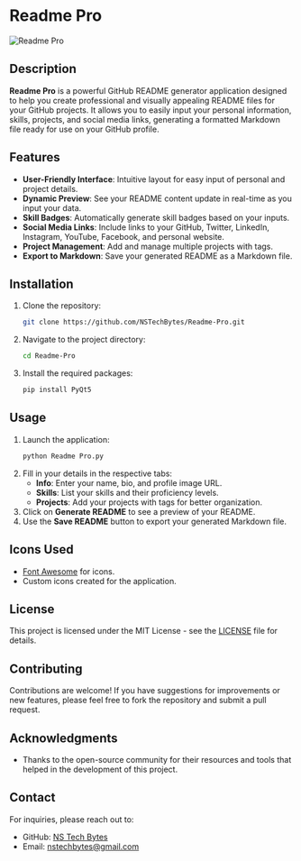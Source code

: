 # Readme Pro

![Readme Pro](https://img.shields.io/badge/Readme%20Pro-000000?style=flat&logo=appveyor)

## Description

**Readme Pro** is a powerful GitHub README generator application designed to help you create professional and visually appealing README files for your GitHub projects. It allows you to easily input your personal information, skills, projects, and social media links, generating a formatted Markdown file ready for use on your GitHub profile.

## Features

- **User-Friendly Interface**: Intuitive layout for easy input of personal and project details.
- **Dynamic Preview**: See your README content update in real-time as you input your data.
- **Skill Badges**: Automatically generate skill badges based on your inputs.
- **Social Media Links**: Include links to your GitHub, Twitter, LinkedIn, Instagram, YouTube, Facebook, and personal website.
- **Project Management**: Add and manage multiple projects with tags.
- **Export to Markdown**: Save your generated README as a Markdown file.

## Installation

1. Clone the repository:
   ```bash
   git clone https://github.com/NSTechBytes/Readme-Pro.git
   ```
2. Navigate to the project directory:
   ```bash
   cd Readme-Pro
   ```
3. Install the required packages:
   ```bash
   pip install PyQt5
   ```

## Usage

1. Launch the application:
   ```bash
   python Readme Pro.py
   ```
2. Fill in your details in the respective tabs:
   - **Info**: Enter your name, bio, and profile image URL.
   - **Skills**: List your skills and their proficiency levels.
   - **Projects**: Add your projects with tags for better organization.
3. Click on **Generate README** to see a preview of your README.
4. Use the **Save README** button to export your generated Markdown file.

## Icons Used

- [Font Awesome](https://fontawesome.com/) for icons.
- Custom icons created for the application.

## License

This project is licensed under the MIT License - see the [LICENSE](LICENSE) file for details.

## Contributing

Contributions are welcome! If you have suggestions for improvements or new features, please feel free to fork the repository and submit a pull request.

## Acknowledgments

- Thanks to the open-source community for their resources and tools that helped in the development of this project.

## Contact

For inquiries, please reach out to:
- GitHub: [NS Tech Bytes](https://github.com/NSTechBytes)
- Email: nstechbytes@gmail.com


